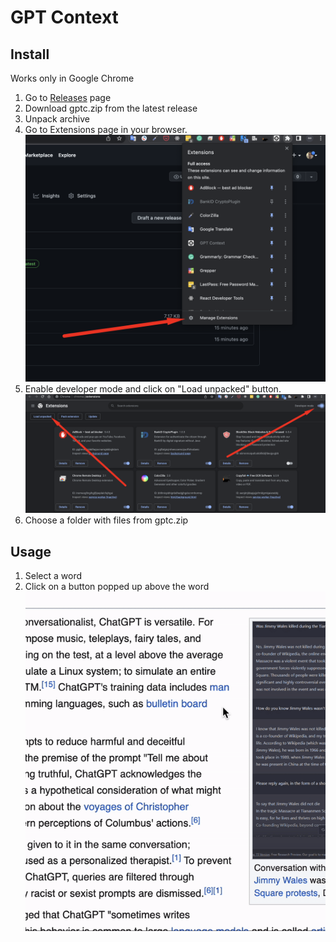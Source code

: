 # GPT Context

## Install

Works only in Google Chrome

1. Go to [Releases](https://github.com/n0rthin/gptc/releases) page
2. Download gptc.zip from the latest release
3. Unpack archive
4. Go to Extensions page in your browser. ![1.png](media/1.png)
5. Enable developer mode and click on "Load unpacked" button. ![2.png](media/2.png)
6. Choose a folder with files from gptc.zip

## Usage

1. Select a word
2. Click on a button popped up above the word
   ![3.gif](media/3.gif)
